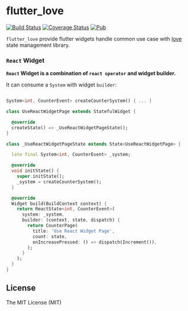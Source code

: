 # flutter_love

[![Build Status](https://github.com/beeth0ven/flutter_love/workflows/Tests/badge.svg)](https://github.com/beeth0ven/flutter_love/actions)
[![Coverage Status](https://img.shields.io/codecov/c/github/beeth0ven/flutter_love/branch/test/coverage.svg)](https://codecov.io/gh/beeth0ven/flutter_love)
[![Pub](https://img.shields.io/pub/v/flutter_love)](https://pub.dartlang.org/packages/flutter_love)

`flutter_love` provide flutter widgets handle common use case with [love] state management library.

### `React` Widget

**`React` Widget is a combination of `react operator` and widget builder.**

It can consume a `System` with widget `builder`:

```dart

System<int, CounterEvent> createCounterSystem() { ... }

class UseReactWidgetPage extends StatefulWidget {

  @override
  createState() => _UseReactWidgetPageState();
}

class _UseReactWidgetPageState extends State<UseReactWidgetPage> {

  late final System<int, CounterEvent> _system;

  @override
  void initState() {
    super.initState();
    _system = createCounterSystem();
  }

  @override
  Widget build(BuildContext context) {
    return ReactState<int, CounterEvent>(
      system: _system,
      builder: (context, state, dispatch) {
        return CounterPage(
          title: 'Use React Widget Page',
          count: state,
          onIncreasePressed: () => dispatch(Increment()),
        );
      }
    );
  }
}

```

## License

The MIT License (MIT)

[love]:https://pub.dev/packages/love